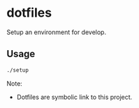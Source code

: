 # dotfiles

Setup an environment for develop.

## Usage

```bash
./setup
```

Note:
- Dotfiles are symbolic link to this project.
